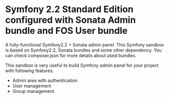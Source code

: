 Symfony 2.2 Standard Edition configured with Sonata Admin bundle and FOS User bundle
========================
A fully-functional Symfony2.2 + Sonata admin panel.
This Symfony sandbox is based on Symfony2.2, Sonata bundles and some other dependency.
You can check composer.json for more details about used bundles.

This sandbox is very useful to build Symfony admin panel for your project with following features.
- Admin area with authentication
- User management
- Group management

